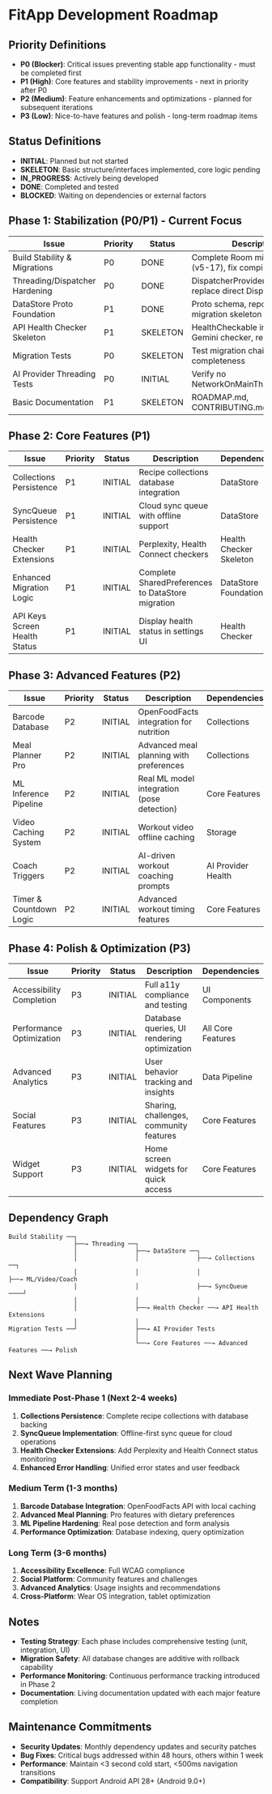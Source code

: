 # FitApp Development Roadmap

## Priority Definitions

- **P0 (Blocker)**: Critical issues preventing stable app functionality - must be completed first
- **P1 (High)**: Core features and stability improvements - next in priority after P0
- **P2 (Medium)**: Feature enhancements and optimizations - planned for subsequent iterations  
- **P3 (Low)**: Nice-to-have features and polish - long-term roadmap items

## Status Definitions

- **INITIAL**: Planned but not started
- **SKELETON**: Basic structure/interfaces implemented, core logic pending
- **IN_PROGRESS**: Actively being developed
- **DONE**: Completed and tested
- **BLOCKED**: Waiting on dependencies or external factors

## Phase 1: Stabilization (P0/P1) - Current Focus

| Issue | Priority | Status | Description | Dependencies |
|-------|----------|--------|-------------|--------------|
| Build Stability & Migrations | P0 | DONE | Complete Room migration chain (v5-17), fix compilation errors | None |
| Threading/Dispatcher Hardening | P0 | DONE | DispatcherProvider interface, replace direct Dispatchers usage | None |
| DataStore Proto Foundation | P1 | DONE | Proto schema, repository, migration skeleton | Threading |
| API Health Checker Skeleton | P1 | SKELETON | HealthCheckable interface, Gemini checker, registry | Threading |
| Migration Tests | P0 | SKELETON | Test migration chain completeness | Build Stability |
| AI Provider Threading Tests | P0 | INITIAL | Verify no NetworkOnMainThreadException | Threading |
| Basic Documentation | P1 | SKELETON | ROADMAP.md, CONTRIBUTING.md updates | None |

## Phase 2: Core Features (P1)

| Issue | Priority | Status | Description | Dependencies |
|-------|----------|--------|-------------|--------------|
| Collections Persistence | P1 | INITIAL | Recipe collections database integration | DataStore |
| SyncQueue Persistence | P1 | INITIAL | Cloud sync queue with offline support | DataStore |
| Health Checker Extensions | P1 | INITIAL | Perplexity, Health Connect checkers | Health Checker Skeleton |
| Enhanced Migration Logic | P1 | INITIAL | Complete SharedPreferences to DataStore migration | DataStore Foundation |
| API Keys Screen Health Status | P1 | INITIAL | Display health status in settings UI | Health Checker |

## Phase 3: Advanced Features (P2)

| Issue | Priority | Status | Description | Dependencies |
|-------|----------|--------|-------------|--------------|
| Barcode Database | P2 | INITIAL | OpenFoodFacts integration for nutrition | Collections |
| Meal Planner Pro | P2 | INITIAL | Advanced meal planning with preferences | Collections |
| ML Inference Pipeline | P2 | INITIAL | Real ML model integration (pose detection) | Core Features |
| Video Caching System | P2 | INITIAL | Workout video offline caching | Storage |
| Coach Triggers | P2 | INITIAL | AI-driven workout coaching prompts | AI Provider Health |
| Timer & Countdown Logic | P2 | INITIAL | Advanced workout timing features | Core Features |

## Phase 4: Polish & Optimization (P3)

| Issue | Priority | Status | Description | Dependencies |
|-------|----------|--------|-------------|--------------|
| Accessibility Completion | P3 | INITIAL | Full a11y compliance and testing | UI Components |
| Performance Optimization | P3 | INITIAL | Database queries, UI rendering optimization | All Core Features |
| Advanced Analytics | P3 | INITIAL | User behavior tracking and insights | Data Pipeline |
| Social Features | P3 | INITIAL | Sharing, challenges, community features | Core Features |
| Widget Support | P3 | INITIAL | Home screen widgets for quick access | Core Features |

## Dependency Graph

```
Build Stability ──┐
                  ├──→ Threading ──┐
                  │                ├──→ DataStore ──┐
                  │                │                ├──→ Collections ──┐
                  │                │                │                  ├──→ ML/Video/Coach
                  │                │                ├──→ SyncQueue ────┘
                  │                │                │
                  │                ├──→ Health Checker ──→ API Health Extensions
                  │                │
Migration Tests ──┘                ├──→ AI Provider Tests
                                   │
                                   └──→ Core Features ──→ Advanced Features ──→ Polish
```

## Next Wave Planning

### Immediate Post-Phase 1 (Next 2-4 weeks)
1. **Collections Persistence**: Complete recipe collections with database backing
2. **SyncQueue Implementation**: Offline-first sync queue for cloud operations
3. **Health Checker Extensions**: Add Perplexity and Health Connect status monitoring
4. **Enhanced Error Handling**: Unified error states and user feedback

### Medium Term (1-3 months)
1. **Barcode Database Integration**: OpenFoodFacts API with local caching
2. **Advanced Meal Planning**: Pro features with dietary preferences
3. **ML Pipeline Hardening**: Real pose detection and form analysis
4. **Performance Optimization**: Database indexing, query optimization

### Long Term (3-6 months)
1. **Accessibility Excellence**: Full WCAG compliance
2. **Social Platform**: Community features and challenges
3. **Advanced Analytics**: Usage insights and recommendations
4. **Cross-Platform**: Wear OS integration, tablet optimization

## Notes

- **Testing Strategy**: Each phase includes comprehensive testing (unit, integration, UI)
- **Migration Safety**: All database changes are additive with rollback capability
- **Performance Monitoring**: Continuous performance tracking introduced in Phase 2
- **Documentation**: Living documentation updated with each major feature completion

## Maintenance Commitments

- **Security Updates**: Monthly dependency updates and security patches
- **Bug Fixes**: Critical bugs addressed within 48 hours, others within 1 week
- **Performance**: Maintain <3 second cold start, <500ms navigation transitions
- **Compatibility**: Support Android API 28+ (Android 9.0+)